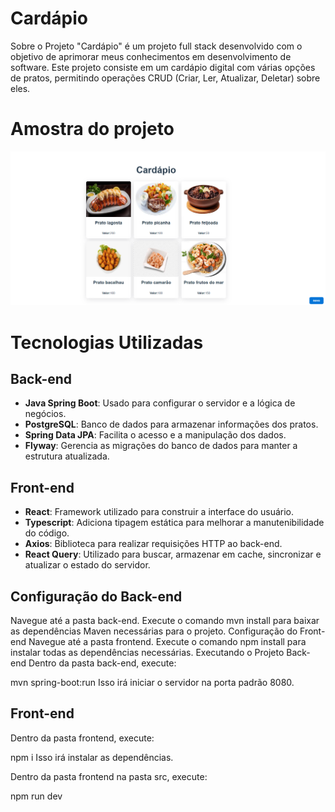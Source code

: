 # Cardápio
Sobre o Projeto
"Cardápio" é um projeto full stack desenvolvido com o objetivo de aprimorar meus conhecimentos em desenvolvimento de software. Este projeto consiste em um cardápio digital com várias opções de pratos, permitindo operações CRUD (Criar, Ler, Atualizar, Deletar) sobre eles.
# Amostra do projeto

![Cardapio de restaurnte](frontend/src/assets/cardapioHome.png)



# Tecnologias Utilizadas

## Back-end
- **Java Spring Boot**: Usado para configurar o servidor e a lógica de negócios.
- **PostgreSQL**: Banco de dados para armazenar informações dos pratos.
- **Spring Data JPA**: Facilita o acesso e a manipulação dos dados.
- **Flyway**: Gerencia as migrações do banco de dados para manter a estrutura atualizada.

## Front-end
- **React**: Framework utilizado para construir a interface do usuário.
- **Typescript**: Adiciona tipagem estática para melhorar a manutenibilidade do código.
- **Axios**: Biblioteca para realizar requisições HTTP ao back-end.
- **React Query**: Utilizado para buscar, armazenar em cache, sincronizar e atualizar o estado do servidor.

## Configuração do Back-end
Navegue até a pasta back-end.
Execute o comando mvn install para baixar as dependências Maven necessárias para o projeto.
Configuração do Front-end
Navegue até a pasta frontend.
Execute o comando npm install para instalar todas as dependências necessárias.
Executando o Projeto
Back-end
Dentro da pasta back-end, execute:


mvn spring-boot:run
Isso irá iniciar o servidor na porta padrão 8080.

## Front-end
Dentro da pasta frontend, execute:

npm i
Isso irá instalar as dependências.

Dentro da pasta frontend na pasta src, execute:

npm run dev
